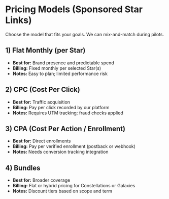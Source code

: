 # Pricing Models (Sponsored Star Links)

Choose the model that fits your goals. We can mix-and-match during pilots.

## 1) Flat Monthly (per Star)
- **Best for:** Brand presence and predictable spend
- **Billing:** Fixed monthly per selected Star(s)
- **Notes:** Easy to plan; limited performance risk

## 2) CPC (Cost Per Click)
- **Best for:** Traffic acquisition
- **Billing:** Pay per click recorded by our platform
- **Notes:** Requires UTM tracking; fraud checks applied

## 3) CPA (Cost Per Action / Enrollment)
- **Best for:** Direct enrollments
- **Billing:** Pay per verified enrollment (postback or webhook)
- **Notes:** Needs conversion tracking integration

## 4) Bundles
- **Best for:** Broader coverage
- **Billing:** Flat or hybrid pricing for Constellations or Galaxies
- **Notes:** Discount tiers based on scope and term
